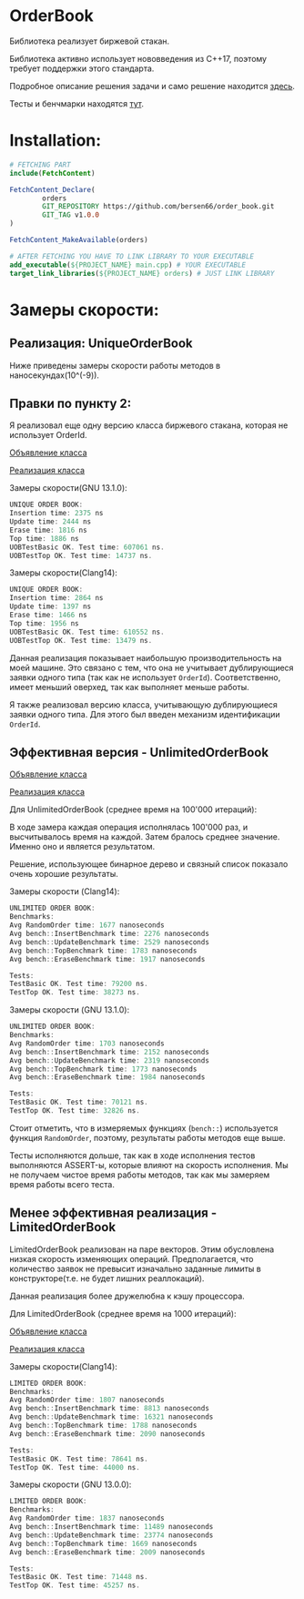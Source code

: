 # OrderBook

Библиотека реализует биржевой стакан.

Библиотека активно использует нововведения из C++17, поэтому требует поддержки
этого стандарта.

Подробное описание решения задачи и само решение
находится [здесь](https://github.com/bersen66/order_book/tree/main/lib).

Тесты и бенчмарки
находятся [тут](https://github.com/bersen66/order_book/tree/main/tests).

# Installation:

```CMake
# FETCHING PART
include(FetchContent)

FetchContent_Declare(
        orders
        GIT_REPOSITORY https://github.com/bersen66/order_book.git
        GIT_TAG v1.0.0
)

FetchContent_MakeAvailable(orders)

# AFTER FETCHING YOU HAVE TO LINK LIBRARY TO YOUR EXECUTABLE
add_executable(${PROJECT_NAME} main.cpp) # YOUR EXECUTABLE
target_link_libraries(${PROJECT_NAME} orders) # JUST LINK LIBRARY
```

# Замеры скорости:

## Реализация: UniqueOrderBook

Ниже приведены замеры скорости работы методов в наносекундах(10^(-9)).

## Правки по пункту 2:

Я реализовал еще одну версию класса биржевого стакана, которая не использует
OrderId.

[Объявление класса](https://github.com/bersen66/order_book/blob/main/lib/include/orders/unique_order_book.hpp)

[Реализация класса](https://github.com/bersen66/order_book/blob/main/lib/src/unique_order_book.cpp)

Замеры скорости(GNU 13.1.0):

```c++
UNIQUE ORDER BOOK:
Insertion time: 2375 ns
Update time: 2444 ns
Erase time: 1816 ns
Top time: 1886 ns
UOBTestBasic OK. Test time: 607061 ns.
UOBTestTop OK. Test time: 14737 ns.
```

Замеры скорости(Clang14):

```c++
UNIQUE ORDER BOOK:
Insertion time: 2864 ns
Update time: 1397 ns
Erase time: 1466 ns
Top time: 1956 ns
UOBTestBasic OK. Test time: 610552 ns.
UOBTestTop OK. Test time: 13479 ns.
```

Данная реализация показывает наибольшую производительность на моей машине. Это
связано с тем, что она не учитывает дублирующиеся заявки одного типа (так как не
использует ```OrderId```). Соответственно, имеет меньший оверхед, так как
выполняет меньше работы.

Я также реализовал версию класса, учитывающую дублирующиеся заявки одного типа.
Для этого был введен механизм идентификации ```OrderId```.

## Эффективная версия - UnlimitedOrderBook


[Объявление класса](https://github.com/bersen66/order_book/blob/main/lib/include/orders/unlimited_order_book.hpp)

[Реализация класса](https://github.com/bersen66/order_book/blob/main/lib/src/unlimited_order_book.cpp)


Для UnlimitedOrderBook (среднее время на 100'000 итераций):

В ходе замера каждая операция исполнялась 100'000 раз, и высчитывалось время на
каждой. Затем бралось среднее значение. Именно оно и является результатом.

Решение, использующее бинарное дерево и связный список показало очень хорошие
результаты.

Замеры скорости (Clang14):
```c++
UNLIMITED ORDER BOOK:
Benchmarks:
Avg RandomOrder time: 1677 nanoseconds
Avg bench::InsertBenchmark time: 2276 nanoseconds
Avg bench::UpdateBenchmark time: 2529 nanoseconds
Avg bench::TopBenchmark time: 1783 nanoseconds
Avg bench::EraseBenchmark time: 1917 nanoseconds

Tests:
TestBasic OK. Test time: 79200 ns.
TestTop OK. Test time: 38273 ns.
```

Замеры скорости (GNU 13.1.0):
```c++
UNLIMITED ORDER BOOK:
Benchmarks:
Avg RandomOrder time: 1703 nanoseconds
Avg bench::InsertBenchmark time: 2152 nanoseconds
Avg bench::UpdateBenchmark time: 2319 nanoseconds
Avg bench::TopBenchmark time: 1773 nanoseconds
Avg bench::EraseBenchmark time: 1984 nanoseconds

Tests:
TestBasic OK. Test time: 70121 ns.
TestTop OK. Test time: 32826 ns.
```

Стоит отметить, что в измеряемых функциях (```bench::```)
используется функция ```RandomOrder```, поэтому, результаты работы методов еще
выше.

Тесты исполняются дольше, так как в ходе исполнения тестов выполняются ASSERT-ы,
которые влияют на скорость исполнения. Мы не получаем чистое время работы
методов, так как мы замеряем время работы
всего теста.

## Менее эффективная реализация - LimitedOrderBook

LimitedOrderBook реализован на паре векторов. Этим обусловлена низкая скорость
изменяющих операций. Предполагается, что количество заявок не превысит
изначально заданные лимиты в конструкторе(т.е. не будет лишних реаллокаций).

Данная реализация более дружелюбна к кэшу процессора.

Для LimitedOrderBook (среднее время на 1000 итераций):

[Объявление класса](https://github.com/bersen66/order_book/blob/main/lib/include/orders/limited_order_book.hpp)

[Реализация класса](https://github.com/bersen66/order_book/blob/main/lib/src/limited_order_book.cpp)

Замеры скорости(Clang14):
```c++
LIMITED ORDER BOOK:
Benchmarks:
Avg RandomOrder time: 1807 nanoseconds
Avg bench::InsertBenchmark time: 8813 nanoseconds
Avg bench::UpdateBenchmark time: 16321 nanoseconds
Avg bench::TopBenchmark time: 1788 nanoseconds
Avg bench::EraseBenchmark time: 2090 nanoseconds

Tests:
TestBasic OK. Test time: 78641 ns.
TestTop OK. Test time: 44000 ns.
```

Замеры скорости (GNU 13.0.0):

```c++
LIMITED ORDER BOOK:
Benchmarks:
Avg RandomOrder time: 1837 nanoseconds
Avg bench::InsertBenchmark time: 11489 nanoseconds
Avg bench::UpdateBenchmark time: 23774 nanoseconds
Avg bench::TopBenchmark time: 1669 nanoseconds
Avg bench::EraseBenchmark time: 2009 nanoseconds

Tests:
TestBasic OK. Test time: 71448 ns.
TestTop OK. Test time: 45257 ns.
```

